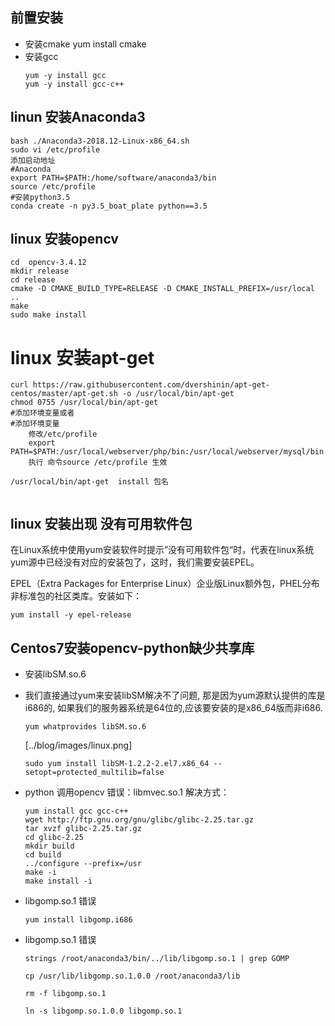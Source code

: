 ##  前置安装
  - 安装cmake yum install cmake
  - 安装gcc
      ```
      yum -y install gcc  
      yum -y install gcc-c++ 
      ```


## linun 安装Anaconda3
```
bash ./Anaconda3-2018.12-Linux-x86_64.sh
sudo vi /etc/profile
添加启动地址
#Anaconda
export PATH=$PATH:/home/software/anaconda3/bin
source /etc/profile
#安装python3.5
conda create -n py3.5_boat_plate python==3.5
```


## linux 安装opencv

```
cd  opencv-3.4.12
mkdir release
cd release
cmake -D CMAKE_BUILD_TYPE=RELEASE -D CMAKE_INSTALL_PREFIX=/usr/local ..
make
sudo make install
```


# linux 安装apt-get
```
curl https://raw.githubusercontent.com/dvershinin/apt-get-centos/master/apt-get.sh -o /usr/local/bin/apt-get
chmod 0755 /usr/local/bin/apt-get
#添加环境变量或者
#添加环境变量
    修改/etc/profile
    export PATH=$PATH:/usr/local/webserver/php/bin:/usr/local/webserver/mysql/bin
    执行 命令source /etc/profile 生效

/usr/local/bin/apt-get  install 包名


```
## linux 安装出现 没有可用软件包
在Linux系统中使用yum安装软件时提示”没有可用软件包“时，代表在linux系统yum源中已经没有对应的安装包了，这时，我们需要安装EPEL。

EPEL（Extra Packages for Enterprise Linux）企业版Linux额外包，PHEL分布非标准包的社区类库。安装如下：

`yum install -y epel-release `

## Centos7安装opencv-python缺少共享库
- 安装libSM.so.6

- 我们直接通过yum来安装libSM解决不了问题, 那是因为yum源默认提供的库是i686的, 如果我们的服务器系统是64位的,应该要安装的是x86_64版而非i686.


    `yum whatprovides libSM.so.6`
    
    [../blog/images/linux.png]
    
    `sudo yum install libSM-1.2.2-2.el7.x86_64 --setopt=protected_multilib=false`

- python 调用opencv
  错误：libmvec.so.1 
  解决方式：
  ```
  yum install gcc gcc-c++
  wget http://ftp.gnu.org/gnu/glibc/glibc-2.25.tar.gz
  tar xvzf glibc-2.25.tar.gz
  cd glibc-2.25
  mkdir build
  cd build
  ../configure --prefix=/usr
  make -i
  make install -i
  ```
- libgomp.so.1 错误
  ```
  yum install libgomp.i686
  ```
- libgomp.so.1 错误
    ```
    strings /root/anaconda3/bin/../lib/libgomp.so.1 | grep GOMP
    
    cp /usr/lib/libgomp.so.1.0.0 /root/anaconda3/lib
    
    rm -f libgomp.so.1
    
    ln -s libgomp.so.1.0.0 libgomp.so.1
    ```

